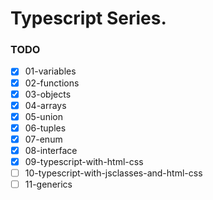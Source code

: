 # Typescript Series.

### TODO 
- [x] 01-variables
- [x] 02-functions
- [x] 03-objects
- [x] 04-arrays
- [x] 05-union
- [x] 06-tuples
- [x] 07-enum
- [x] 08-interface
- [x] 09-typescript-with-html-css
- [ ] 10-typescript-with-jsclasses-and-html-css
- [ ] 11-generics